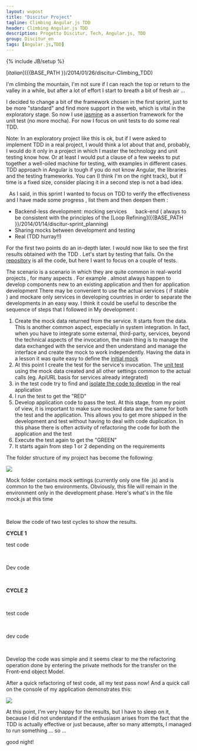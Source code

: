 ```yaml
---
layout: wvpost
title: "Discitur Project"
tagline: Climbing Angular.js TDD
header: Climbing Angular.js TDD
description: Progetto Discitur, Tech, Angular.js, TDD
group: Discitur_en
tags: [Angular.js,TDD]
---
```

{% include JB/setup %}
<!-- Markup JSON-LD generato da Assistente per il markup dei dati strutturati di Google. -->
<script type="application/ld+json">
{
  "@context" : "http://schema.org",
  "@type" : "Article",
  "name" : "Climbing Angular.js TDD",
  "author" : {
    "@type" : "Person",
    "name" : "williamverdolini"
  },
  "datePublished" : "2014-01-26",
  "articleSection" : [ "Angular.js", "TDD" ],
  "url" : "http://williamverdolini.github.io/2014/01/26/discitur-Climbing_TDD_en/"
}
</script>
[_italian_]({{BASE_PATH }}/2014/01/26/discitur-Climbing_TDD)

 
 
I'm climbing the mountain, I'm not sure if I can reach the top or return to the valley in a while, 
but after a lot of effort I start to breath a bit of fresh air ... 

I decided to change a bit of the framework chosen in the first sprint, 
just to be more "standard" and find more support in the web, which is vital in the exploratory stage. 
So now I use <a href="http://jasmine.github.io/" target="_blank">jasmine</a> as a assertion framework for the unit test (no more mocha). 
For now I focus on unit tests to do some real TDD. 

Note: In an exploratory project like this is ok, but if I were asked to implement TDD in a real project, 
I would think a lot about that and, probably, I would do it only in a project in which I master the technology and unit testing know how. 
Or at least I would put a clause of a few weeks to put together a well-oiled machine for testing, with examples in different cases. 
TDD approach in Angular is tough if you do not know Angular, the libraries and the testing frameworks. 
You can (I think I'm on the right track), but if time is a fixed size, consider placing it in a second step is not a bad idea. 

 
As I said, in this sprint I wanted to focus on TDD to verify
the effectiveness and I have made ​​some progress , list them and then deepen them :

- Backend-less development: mocking services
     back-end ( always to be consistent with the principles of the [Loop Refining]({{BASE_PATH }}/2014/01/14/discitur-sprint_planning)
- Sharing mocks between development and testing
- Real (TDD hurray!!)



For the first two points do an in-depth later. I would now like
to see the first results obtained with the TDD . Let's start by testing that
fails. On the <a href="https://github.com/williamverdolini/discitur-web" target="_blank">repository</a> is all the code, but here I want to focus on a
couple of tests.

The scenario is a scenario in which they are quite common in real-world projects ,
for many aspects . For example . almost always happen to develop components
new to an existing application and then for application development
There may be convenient to use the actual services ( if stable ) and mockare only
services in developing countries in order to separate the developments in an easy way.
I think it could be useful to describe the sequence of steps that I followed in
My development :

1. Create the mock data returned from the 
     service. It starts from the data. This is another common aspect, especially in system integration. In fact, when you 
     have to integrate some external, third-party, services, beyond the 
     technical aspects of the invocation, the main thing is to manage the data 
     exchanged with the service and then understand and manage the interface and 
     create the mock to work independently. Having the data in a lesson it was quite easy to define the <a href="https://github.com/williamverdolini/discitur-web/blob/sprint2/mock/modules/lesson/mocks.js#L6" target="_blank">initial mock</a> 
2. At this point I create the test for the service's invocation. The <a href="https://github.com/williamverdolini/discitur-web/blob/sprint2/test/unit/modules/jservicesSpec.js#L285" target="_blank">unit test</a> using the mock data created and all 
     other settings common to the actual calls (eg. ApiURL basis for services already integrated)
3. in the test code try to find and <a href="https://github.com/williamverdolini/discitur-web/blob/sprint2/test/unit/modules/jservicesSpec.js#L287" target="_blank">isolate the code to develop</a> in the real application 
4. I run the test to get the "RED" 
5. Develop application code to pass 
      the test. At this stage, from my point of view, it is important to make sure 
      mocked data are the same for both the test and 
      the application. This allows you to get more shipped in the development and 
      test without having to deal with code duplication. In this phase 
      there is often activity of refactoring the code for both the 
      application and the test 
6. Execute the test again to get the "GREEN" 
7. It starts again from step 1 or 2 depending on the requirements 



The folder structure of my project has become the following: 

<img src="{{ BASE_PATH }}/images/discitur/mock_folder.png" /> 

Mock folder contains mock settings (currently only one file .js) and is 
common to the two environments. Obviously, this file will remain in the environment only 
in the development phase. Here's what's in the file mock.js at this time


<script type="syntaxhighlighter" class="brush: javascript">
<![CDATA[


angular.module('Lesson')
    .config(function ($provide) {
        $provide.decorator('$httpBackend', angular.mock.e2e.$httpBackendDecorator);
    })
    .constant('MockedData', {
        lessons: [
          { "Author": { "UserId": 1, "Name": "Federica-MOCK", "Surname": "Giampaoletti", "Email": "chiarestelle@virgilio.it", "UserName": "Fede" }, "FeedBacks": [{ "LessonFeedbackId": 1, "LessonId": 1, "Nature": 1, "Feedback": "Ampia partecipazione degli alunni" }, { "LessonFeedbackId": 2, "LessonId": 1, "Nature": 1, "Feedback": "Semplice da spiegare" }, { "LessonFeedbackId": 3, "LessonId": 1, "Nature": 1, "Feedback": "consente collegamenti interdisciplinari" }, { "LessonFeedbackId": 4, "LessonId": 1, "Nature": 1, "Feedback": "utilizza media che catturano l'attenzione" }, { "LessonFeedbackId": 5, "LessonId": 1, "Nature": 2, "Feedback": "un po' lunga, rischia di non chiudersi in lezioni interrotte frequentemente" }, { "LessonFeedbackId": 6, "LessonId": 1, "Nature": 2, "Feedback": "poco fruttuosa se negli orari finali" }], "Tags": [{ "LessonTagName": "classe multi-etnica", "LessonId": 1 }, { "LessonTagName": "Classe numerosa", "LessonId": 1 }, { "LessonTagName": "DSA", "LessonId": 1 }, { "LessonTagName": "Rivoluzione Francese", "LessonId": 1 }], "LessonId": 1, "Title": "La rivoluzione Francese secondo Robespierre", "Discipline": "Storia", "School": "Scuola Secondaria", "Classroom": "II Media", "Rate": 4, "UserId": 1, "PublishDate": "2013-12-08T00:00:00", "Content": "…", "Conclusion": "…" },
          { "Author": { "UserId": 2, "Name": "William-MOCK", "Surname": "Verdolini", "Email": "william.verdolini@gmail.com", "UserName": "Willy" }, "FeedBacks": [{ "LessonFeedbackId": 7, "LessonId": 2, "Nature": 1, "Feedback": "Collegamenti a video e film di interesse" }, { "LessonFeedbackId": 8, "LessonId": 2, "Nature": 1, "Feedback": "Concreti riferimenti ad esempi carismatici" }, { "LessonFeedbackId": 9, "LessonId": 2, "Nature": 2, "Feedback": "Scarsa partecipazione degli alunni" }, { "LessonFeedbackId": 10, "LessonId": 2, "Nature": 2, "Feedback": "Personaggio non conosciuto in Italia" }, { "LessonFeedbackId": 11, "LessonId": 2, "Nature": 2, "Feedback": "Riferimenti a fatti non di stretta attualità" }, { "LessonFeedbackId": 12, "LessonId": 2, "Nature": 2, "Feedback": "Film scarsamente conosciuti. Per usare dei riferimenti occorre verificare che questi siano veri riferimenti per gli alunni" }], "Tags": [{ "LessonTagName": "Attualità", "LessonId": 2 }, { "LessonTagName": "Classe multi-etnica", "LessonId": 2 }, { "LessonTagName": "Razzismo", "LessonId": 2 }], "LessonId": 2, "Title": "Impegno Civile", "Discipline": "Educazione Civica", "School": "Scuola Secondaria", "Classroom": "III Media", "Rate": 2, "UserId": 2, "PublishDate": "2014-01-02T00:00:00", "Content": "…", "Conclusion": "…" },
          { "Author": { "UserId": 1, "Name": "Federica-MOCK", "Surname": "Giampaoletti", "Email": "chiarestelle@virgilio.it", "UserName": "Fede" }, "FeedBacks": [{ "LessonFeedbackId": 13, "LessonId": 3, "Nature": 1, "Feedback": "Si apprende velocemente grazie alla creazione di un manufatto fisico" }, { "LessonFeedbackId": 14, "LessonId": 3, "Nature": 1, "Feedback": "Gli obiettivi sono raggiunti indipendentemente dal livello di partenza e dalla presenza di DSA" }], "Tags": [], "LessonId": 3, "Title": "La Carta Geografica", "Discipline": "Geografia", "School": "Scuola Secondaria", "Classroom": "I Media", "Rate": 5, "UserId": 1, "PublishDate": "2014-01-04T00:00:00", "Content": …" }
        ]
    })
    .run(function ($httpBackend, DisciturSettings, MockedData) {
      // define responses for requests here as usual
        $httpBackend.whenGET(DisciturSettings.apiUrl + 'lesson/').respond(MockedData.lessons);
        $httpBackend.whenGET(DisciturSettings.apiUrl + 'lesson/1').respond(MockedData.lessons[0]);
        
        // Don't mock GET on modules
        $httpBackend.whenGET(/modules\/\w+.*/).passThrough();

        // For everything else, don't mock
        $httpBackend.whenGET(/^\w+.*/).passThrough();
        $httpBackend.whenPOST(/^\w+.*/).passThrough();
    });


]]></script> 

Below the code of two test cycles to show the results.

**CYCLE 1**


test code

<script type="syntaxhighlighter" class="brush: javascript">
<![CDATA[


  describe("LessonService [invoke]", function () {
    var _MockedData,
        _httpBackend,
        _LessonService,
        _DisciturSettings;

    // Before each test in the suite I inject the modules needed
    beforeEach(function () {
        //load the module.
      module('Lesson');

      //get your service, also get $httpBackend
      //$httpBackend will be a mock, thanks to angular-mocks.js
      inject(function (MockedData, $httpBackend, LessonService, DisciturSettings) {
        _MockedData = MockedData;
        _httpBackend = $httpBackend;      
        _LessonService = LessonService;
        _DisciturSettings = DisciturSettings;
      });
    })
    
    //make sure no expectations were missed in your tests.
    //(e.g. expectGET or expectPOST)
    afterEach(function() {
      _httpBackend.verifyNoOutstandingExpectation();
      _httpBackend.verifyNoOutstandingRequest();
    });
 
    //-------- TEST CASES:
    it('Should the LessonService.search() return all the lessons', function () {
      //create an object with a function to spy on.
      var _test = {
          successCB: function() {}
      };
      //set up a spy for the callback handler.
      spyOn(_test, 'successCB');

      // Create mocked api route.
      // I want to emulate what I will do in real app code, 
      // so I use the same config as in the real code
      _httpBackend.expectGET(_DisciturSettings.apiUrl + 'lesson/').respond(_MockedData.lessons)

      //--------------------- TEST CODE TO DRIVE THE DEVELOPMENT [START] -------------------------
      //make the call.
      var returnedPromise = _LessonService.search();
      
      //use the handler you're spying on to handle the resolution of the promise.
      returnedPromise.then(_test.successCB);
      
      //--------------------- TEST CODE TO DRIVE THE DEVELOPMENT [END] ---------------------------

      //flush the backend to "execute" the request to do the expectedGET assertion.
      _httpBackend.flush();      
      
      //check your spy to see if it's been called with the returned value.  
      expect(_test.successCB).toHaveBeenCalledWith(_MockedData.lessons);
    });


]]></script> 

  
Dev code


<script type="syntaxhighlighter" class="brush: javascript">
<![CDATA[

angular.module('Lesson')
    .factory('LessonDTO', function () {
        function LessonDTO() {
            this.lessonId = null;
            this.title = null;
            this.discipline = null;
            this.school = null;
            this.classroom = null;
            this.rate = null;
            this.author = null;
            this.publishedOn = null;
            this.goods = [];
            this.bads = [];
            this.tags = [];
            this.content = null;
            this.conclusion = null;
        }
        return (LessonDTO);
    })
    .factory('LessonService', [
        '$resource',
        '$http',
        '$q',
        'LessonDTO',
        'DisciturSettings',
        function ($resource, $http, $q, LessonDTO, DisciturSettings) {
          var _dataTransfer = function (lessonData) {
            var _dto = new LessonDTO();

            return _dto;          
          }


          return {
              // Retrieve Async data for lesson id in input 
              // and return a LessonDTO instance
              get: function (inputParams) {
                  // create deferring result
                  var deferred = $q.defer();

                  // Retrieve Async data for lesson id in input        
                    
                  //$http.get('../api/lesson/' + inputParams.id)
                  $http.get(DisciturSettings.apiUrl + 'lesson/' + inputParams.id)
                      .success(
                          // Success Callback: Data Transfer Object Creation
                          function (result) {
                              var lesson = new LessonDTO();
                              lesson.lessondId = result.lessondId;
                              lesson.title = result.Title;
                              lesson.discipline = result.Discipline;
                              lesson.school = result.School;
                              lesson.classroom = result.Classroom;
                              lesson.author = {
                                  name: result.Author.Name,
                                  surname: result.Author.Surname
                              }
                              lesson.publishedOn = result.PublishDate;
                              lesson.rate = result.Rate;
                              angular.forEach(result.FeedBacks, function (feedBack, key) {
                                  if (feedBack.Nature == 1) this.goods.push(feedBack.Feedback)
                                  if (feedBack.Nature == 2) this.bads.push(feedBack.Feedback)
                              }, lesson);
                              angular.forEach(result.Tags, function (tag, key) {
                                  this.tags.push(tag.LessonTagName)
                              }, lesson);
                              lesson.content = result.Content;
                              lesson.conclusion = result.Conclusion;

                              deferred.resolve(lesson)
                          })
                      .error(
                          // Error Callback
                          function () {
                              deferred.reject("no Lesson for id:" + inputParams.id);
                          });

                  return deferred.promise;
              },
              search: function (inputParams) {
                  // create deferring result
                  var deferred = $q.defer();
                    
                  // Retrieve Async data for lesson id in input        
                  $http.get(DisciturSettings.apiUrl + 'lesson/' )
                      .success(
                          // Success Callback: Data Transfer Object Creation
                          function (result) {
                              deferred.resolve(result)
                          })
                      .error(
                          // Error Callback
                          function (data) {
                              deferred.reject("Error for search:" + data);
                          });
                    
                  //deferred.resolve(mockedLessonData);
                  return deferred.promise;
              }
          };
      }]);

]]></script> 

  
**CYCLE 2**

 

test code

<script type="syntaxhighlighter" class="brush: javascript">
<![CDATA[

    it('Should the LessonService.search() return all the lessons in DT Object Model', function () {
      // Create a test client to explore returned data
      // DO NOT USE Spy (It prevents to callback in promise chain)
      var _test = {
        //--------------------- TEST CODE TO DRIVE THE DEVELOPMENT [START] -------------------------
        successCB: function (data) {
            for (var i = 0; i < data.length; i++) {
              expect(data[i].author, 'proprieta\' author').toBeDefined();
              expect(data[i].tags, 'proprieta\' tags').toBeDefined();
              expect(data[i].title, 'proprieta\' title').toBeDefined();
              expect(data[i].goods, 'proprieta\' goods').toBeDefined();
              expect(data[i].bads, 'proprieta\' bads').toBeDefined();

              expect(data[i].Author, 'proprieta\' Author').not.toBeDefined();
              expect(data[i].Tags, 'proprieta\' Tags').not.toBeDefined();
              expect(data[i].Title, 'proprieta\' Title').not.toBeDefined();
              expect(data[i].FeedBacks, 'proprieta\' FeedBacks').not.toBeDefined();
            }
        }
        //--------------------- TEST CODE TO DRIVE THE DEVELOPMENT [END] ---------------------------
      };

      // Create mocked api route.
      // I want to emulate what I will do in real app code, 
      // so I use the same config as in the real code
      _httpBackend.expectGET(_DisciturSettings.apiUrl + 'lesson/').respond(_MockedData.lessons)

      //make the call.
      var returnedPromise = _LessonService.search();

      //use the handler you're spying on to handle the resolution of the promise.
      returnedPromise.then(_test.successCB);

      //flush the backend to "execute" the request to do the expectedGET assertion.
      _httpBackend.flush();
    });

  })


]]></script> 


dev code


<script type="syntaxhighlighter" class="brush: javascript">
<![CDATA[

angular.module('Lesson')
    /*-------------------------------------------------------------------------------
    Vantaggi del DTO:
    - disaccoppiamento tra i dati restituite dal BE e quelli gestiti dal FE
    - presenza di un (Client) Object Model distinto dal (Server( Object e/o Entity Model
    - possibilità di verificare il reale contenuto delle classi a codice (non a runtime)

    riferimenti: http://www.bennadel.com/blog/2527-Defining-Instantiatable-Classes-In-The-AngularJS-Dependency-Injection-Framework.htm
    ---------------------------------------------------------------------------------*/
    .factory('LessonDTO', function () {
        function LessonDTO() {
            this.lessonId = null;
            this.title = null;
            this.discipline = null;
            this.school = null;
            this.classroom = null;
            this.rate = null;
            this.author = null;
            this.publishedOn = null;
            this.goods = [];
            this.bads = [];
            this.tags = [];
            this.content = null;
            this.conclusion = null;
        }
        return (LessonDTO);
    })
    .factory('LessonService', [
        '$resource',
        '$http',
        '$q',
        'LessonDTO',
        'DisciturSettings',
        function ($resource, $http, $q, LessonDTO, DisciturSettings) {
          // Private methods for DTO purposes
          var _dataTransfer = function (lessonData) {
            var lesson = new LessonDTO();
            lesson.lessondId = lessonData.lessondId;
            lesson.title = lessonData.Title;
            lesson.discipline = lessonData.Discipline;
            lesson.school = lessonData.School;
            lesson.classroom = lessonData.Classroom;
            lesson.author = {
              name: lessonData.Author.Name,
              surname: lessonData.Author.Surname
            }
            lesson.publishedOn = lessonData.PublishDate;
            lesson.rate = lessonData.Rate;
            angular.forEach(lessonData.FeedBacks, function (feedBack, key) {
              if (feedBack.Nature == 1) this.goods.push(feedBack.Feedback)
              if (feedBack.Nature == 2) this.bads.push(feedBack.Feedback)
            }, lesson);
            angular.forEach(lessonData.Tags, function (tag, key) {
              this.tags.push(tag.LessonTagName)
            }, lesson);
            lesson.content = lessonData.Content;
            lesson.conclusion = lessonData.Conclusion;
            return lesson;
          }
          var _arrayDataTransfer = function (resultArray) {
            var lessons = [];
            for (var i = 0; i < resultArray.length; i++) {
              lessons.push(_dataTransfer(resultArray[i]));
            }
            return lessons;
          }

          return {
              // Retrieve Async data for lesson id in input 
              // and return a LessonDTO instance
              get: function (inputParams) {
                  // create deferring result
                  var deferred = $q.defer();

                  // Retrieve Async data for lesson id in input        
                  //$http.get('../api/lesson/' + inputParams.id)
                  $http.get(DisciturSettings.apiUrl + 'lesson/' + inputParams.id)
                      .success(
                          // Success Callback: Data Transfer Object Creation
                          function (result) {
                              deferred.resolve(_dataTransfer(result));
                          })
                      .error(
                          // Error Callback
                          function () {
                              deferred.reject("no Lesson for id:" + inputParams.id);
                          });

                  return deferred.promise;
              },
              search: function (inputParams) {
                  // create deferring result
                  var deferred = $q.defer();
                    
                  // Retrieve Async data for lesson id in input        
                  $http.get(DisciturSettings.apiUrl + 'lesson/' )
                      .success(
                          // Success Callback: Data Transfer Object Creation
                          function (result) {
                            deferred.resolve(_arrayDataTransfer(result))
                          })
                      .error(
                          // Error Callback
                          function (data) {
                              deferred.reject("Error for search:" + data);
                          });
                    
                  //deferred.resolve(mockedLessonData);
                  return deferred.promise;
              }
          };
      }]);

]]></script> 

Develop the code was simple and it seems clear to me the refactoring operation 
done by entering the private methods for the transfer on the Front-end object Model. 

After a quick refactoring of test code, all my test pass now! 
And a quick call on the console of my application demonstrates this: 


<img src="{{ BASE_PATH }}/images/discitur/DTO_console.png" /> 



At this point, I'm very happy for the results, but I have to sleep on it, because 
I did not understand if the enthusiasm arises from the fact that the TDD is actually 
effective or just because, after so many attempts, I managed to run 
something ... so ... 


  
good night!

